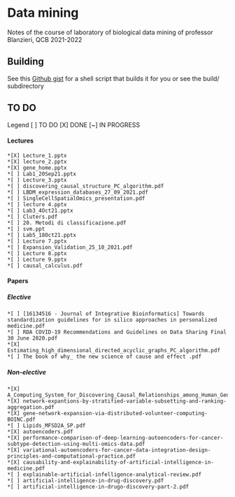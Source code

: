 # Data mining
Notes of the course of laboratory of biological data mining of professor Blanzieri, QCB 2021-2022

## Building
See this [Github gist](https://gist.github.com/giacThePhantom/e080a777782754542d0e081835669085) for a shell script that builds it for you or see the build/ subdirectory

## TO DO
Legend [ ] TO DO [X] DONE [~] IN PROGRESS
#### Lectures
	*[X] Lecture_1.pptx
	*[X] lecture_2.pptx
	*[X] gene_home.pptx
	*[ ] Lab1_20Sep21.pptx
	*[ ] Lecture_3.pptx
	*[ ] discovering_causal_structure_PC_algorithm.pdf
	*[ ] LBDM_expression_databases_27_09_2021.pdf
	*[ ] SingleCellSpatialOmics_presentation.pdf
	*[ ] lecture 4.pptx
	*[ ] Lab3_4Oct21.pptx
	*[ ] Cluters.pdf
	*[ ] 20. Metodi di classificazione.pdf
	*[ ] svm.ppt
	*[ ] Lab5_18Oct21.pptx
	*[ ] Lecture 7.pptx
	*[ ] Expansion_Validation_25_10_2021.pdf
	*[ ] Lecture 8.pptx
	*[ ] Lecture 9.pptx
	*[ ] causal_calculus.pdf


#### Papers

##### Elective
	*[ ] [16134516 - Journal of Integrative Bioinformatics] Towards standardization guidelines for in silico approaches in personalized medicine.pdf
	*[ ] RDA COVID-19 Recommendations and Guidelines on Data Sharing Final 30 June 2020.pdf
	*[X] Estimating_high_dimensional_directed_acyclic_graphs_PC_algorithm.pdf
	*[ ] The book of why_ the new science of cause and effect .pdf

##### Non-elective
	*[X] A_Computing_System_for_Discovering_Causal_Relationships_among_Human_Genes_to_Improve_Drug_Repositioning.pdf
	*[X] network-expantions-by-stratified-variable-subsetting-and-ranking-aggregation.pdf
	*[X] gene-network-expansion-via-distributed-volunteer-computing-BOINC.pdf
	*[ ] Lipids_MFSD2A_SP.pdf
	*[X] autoencoders.pdf
	*[X] performance-comparison-of-deep-learning-autoencoders-for-cancer-subtype-detection-using-multi-omics-data.pdf
	*[X] variational-autoencoders-for-cancer-data-integration-design-principles-and-computational-practice.pdf
	*[X] causability-and-explainability-of-artificial-intelligence-in-medicine.pdf
	*[ ] explainable-artificial-infelligence-analytical-review.pdf
	*[ ] artificial-intelligence-in-drug-discovery.pdf
	*[ ] artificial-intelligence-in-drugo-discovery-part-2.pdf
